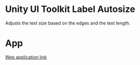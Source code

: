 # Unity UI Toolkit Label Autosize
 Adjusts the text size based on the edges and the text length.

# App
[Wep application link](https://mjkkaya.github.io/Unity-UI-Toolkit-Label-Autosize/Builds/Web/index.html) 


